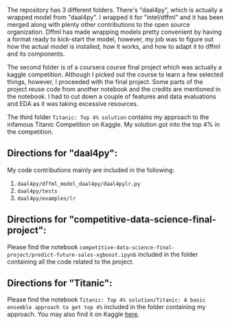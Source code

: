 
  The repository has 3 different folders. There's "daal4py", which is actually a wrapped model from "daal4py". I wrapped it for "intel/dffml" and it has been merged along with plenty other contributions to the open source organization. Dffml has made wrapping models pretty convenient by having a format ready to kick-start the model, however, my job was to figure out how the actual model is installed, how it works, and how to adapt it to dffml and its components. 
  
  The second folder is of a coursera course final project which was actually a kaggle competition. Although I picked out the course to learn a few selected things, however, I proceeded with the final project. Some parts of the project reuse code from another notebook and the credits are mentioned in the notebook. I had to cut down a couple of features and data evaluations and EDA as it was taking excessive resources. 
  
  The third folder `Titanic: Top 4% solution` contains my approach to the infamous Titanic Competition on Kaggle. My solution got into the top 4% in the competition.
  
## Directions for "daal4py":
  
  My code contributions mainly are included in the following: 
  
  1. `daal4py/dffml_model_daal4py/daal4pylr.py` 
  2. `daal4py/tests`
  3. `daal4py/examples/lr`
  
## Directions for "competitive-data-science-final-project":
  
  Please find the notebook `competitive-data-science-final-project/predict-future-sales-xgboost.ipynb` included in the folder containing all the code related to the      project.

## Directions for "Titanic":

  Please find the notebook `Titanic: Top 4% solution/Titanic: A basic ensemble approach to get top 4%` included in the folder containing my approach.  You may also find it on Kaggle [here](https://www.kaggle.com/hashimchaudry/titanic-a-basic-ensemble-approach-to-get-top-4).
